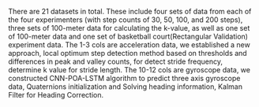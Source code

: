 There are 21 datasets in total. These include four sets of data from each of the four experimenters (with step counts of 30, 50, 100, and 200 steps), three sets of 100-meter data for calculating the k-value, as well as one set of 100-meter data and one set of basketball court(Rectangular Validation) experiment data.
The 1-3 cols are acceleration data, we established a new approach, local optimum step detection method based on thresholds and differences in peak and valley counts, for detect stride frequency, determine k value for stride length.
The 10-12 cols are gyroscope data, we constructed CNN-POA-LSTM algorithm to predict three axis gyroscope data, Quaternions initialization and Solving heading information, Kalman Filter for Heading Correction.
